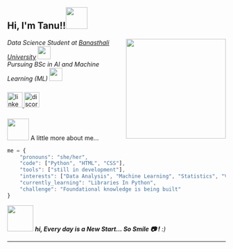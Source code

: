 <h2> Hi, I'm Tanu!!<img src="https://media.giphy.com/media/mGcNjsfWAjY5AEZNw6/giphy.gif" width="50"></h2>
<img align='right' src="https://i.pinimg.com/originals/5a/fb/34/5afb342dab2c1afa44602e789229cdec.gif" width="230"><p><em>Data Science Student at <a href="https://www.banasthali.org/">Banasthali University</a>
<img src="https://media.giphy.com/media/fYSnHlufseco8Fh93Z/giphy.gif" width="30"></br>Pursuing BSc in AI and Machine Learning (ML) <img src="https://media.giphy.com/media/WUlplcMpOCEmTGBtBW/giphy.gif" width="30">
</em></p>

###

<div align="left">
  <a href="changeit" target="_blank">
    <img src="https://img.shields.io/static/v1?message=LinkedIn&logo=linkedin&label=&color=0077B5&logoColor=white&labelColor=&style=for-the-badge" height="35" alt="linkedin logo"  />
  </a>
  <a href="change it" target="_blank">
    <img src="https://img.shields.io/static/v1?message=Discord&logo=discord&label=&color=7289DA&logoColor=white&labelColor=&style=for-the-badge" height="35" alt="discord logo"  />
  </a>
</div>

###




<img src="https://media.giphy.com/media/VgCDAzcKvsR6OM0uWg/giphy.gif" width="50"> A little more about me...  

```javascript
me = {
    "pronouns": "she/her",
    "code": ["Python", "HTML", "CSS"],
    "tools": ["still in development"],
    "interests": ["Data Analysis", "Machine Learning", "Statistics", "Visualization", "AI"],
    "currently_learning": "Libraries In Python",
    "challenge": "Foundational knowledge is being built"
}

```

<img src="https://media.giphy.com/media/LnQjpWaON8nhr21vNW/giphy.gif" width="60"> <em><b>hi, Every day is a New Start... So Smile 📷 !</b> :)</em>

---
